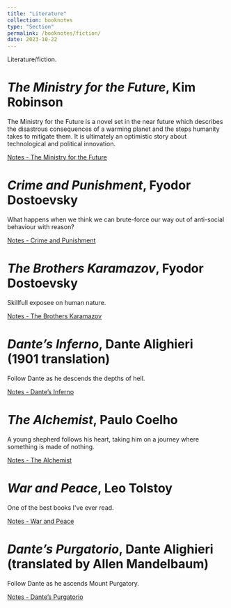 ```yaml
---
title: "Literature"
collection: booknotes
type: "Section"
permalink: /booknotes/fiction/
date: 2023-10-22
---
```


Literature/fiction.

# *The Ministry for the Future*, Kim Robinson
The Ministry for the Future is a novel set in the near future which describes the disastrous consequences of a warming planet and the steps humanity takes to mitigate them. It is ultimately an optimistic story about technological and political innovation.

[Notes - The Ministry for the Future](https://john-lyne.github.io/booknotes/fiction/ministry)

# *Crime and Punishment*, Fyodor Dostoevsky
What happens when we think we can brute-force our way out of anti-social behaviour with reason?

[Notes - Crime and Punishment](https://john-lyne.github.io/booknotes/fiction/candp)

# *The Brothers Karamazov*, Fyodor Dostoevsky
Skillfull exposee on human nature.

[Notes - The Brothers Karamazov](https://john-lyne.github.io/booknotes/fiction/brothers)

# *Dante’s Inferno*, Dante Alighieri (1901 translation)
Follow Dante as he descends the depths of hell.

[Notes - Dante’s Inferno](https://john-lyne.github.io/booknotes/fiction/dante)

# *The Alchemist*, Paulo Coelho
A young shepherd follows his heart, taking him on a journey where something is made of nothing.

[Notes - The Alchemist](https://john-lyne.github.io/booknotes/fiction/alchemist)

# *War and Peace*, Leo Tolstoy
One of the best books I've ever read.

[Notes - War and Peace](https://john-lyne.github.io/booknotes/fiction/warandpeace)

# *Dante’s Purgatorio*, Dante Alighieri (translated by Allen Mandelbaum)
Follow Dante as he ascends Mount Purgatory.

[Notes - Dante’s Purgatorio](https://john-lyne.github.io/booknotes/fiction/purgatory)
